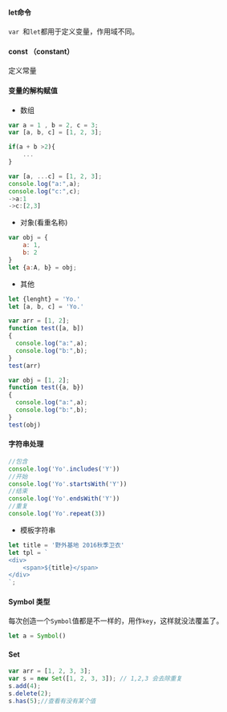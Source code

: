 #### let命令

`var `和`let`都用于定义变量，作用域不同。

#### const （constant）

定义常量

#### 变量的解构赋值

- 数组

``` javascript
var a = 1 , b = 2, c = 3;
var [a, b, c] = [1, 2, 3];

if(a + b >2){
    ...
}
```

``` javascript
var [a, ...c] = [1, 2, 3];
console.log("a:",a);
console.log("c:",c);
->a:1
->c:[2,3]
```

- 对象(看重名称)

``` javascript
var obj = {
    a: 1,
  	b: 2
}
let {a:A, b} = obj;
```

- 其他

``` javascript
let {lenght} = 'Yo.'
let [a, b, c] = 'Yo.'
```

``` javascript
var arr = [1, 2];
function test([a, b])
{
  console.log("a:",a);
  console.log("b:",b);
}
test(arr)
```

``` javascript
var obj = [1, 2];
function test({a, b})
{
  console.log("a:",a);
  console.log("b:",b);
}
test(obj)
```

#### 字符串处理

``` javascript
//包含
console.log('Yo'.includes('Y'))
//开始
console.log('Yo'.startsWith('Y'))
//结束
console.log('Yo'.endsWith('Y'))
//重复
console.log('Yo'.repeat(3))
```

- 模板字符串

``` javascript
let title = '野外基地 2016秋季卫衣'
let tpl = `
<div>
	<span>${title}</span>
</div>
`;
```

#### Symbol 类型

每次创造一个`Symbol`值都是不一样的，用作`key`，这样就没法覆盖了。

``` javascript
let a = Symbol()
```

#### Set

``` javascript
var arr = [1, 2, 3, 3];
var s = new Set([1, 2, 3, 3]); // 1,2,3 会去除重复
s.add(4);
s.delete(2);
s.has(5);//查看有没有某个值
```



